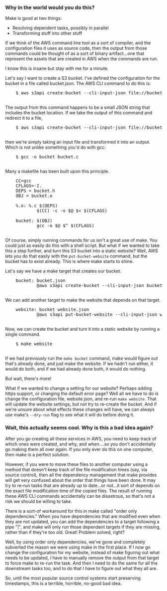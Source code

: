 ### Why in the world would you do this?

Make is good at two things:

*   Resolving dependent tasks, possibly in parallel
*   Transforming stuff into other stuff

If we think of the AWS command line tool as a sort of compiler, and the configuration files it uses as source code, then the output from those commands could be thought of as a sort of binary artifact...one that represent the assets that are created in AWS when the commands are run.

I know this is insane but stay with me for a minute.

Let's say I want to create a S3 bucket. I've defined the configuration for the bucket in a file called bucket.json. The AWS CLI command to do this is:

<pre>    $ aws s3api create-bucket --cli-input-json file://bucket.json
  </pre>

The output from this command happens to be a small JSON string that includes the bucket location. If we take the output of this command and redirect it to a file,

<pre>    $ aws s3api create-bucket --cli-input-json file://bucket.json > bucket
  </pre>

then we're simply taking an input file and transformed it into an output. Which is not unlike something you'd do with gcc:

<pre>    $ gcc -o bucket bucket.c
  </pre>

Many a makefile has been built upon this principle.

<pre>    CC=gcc
    CFLAGS=-I.
    DEPS = bucket.h
    OBJ = bucket.o

    %.o: %.c $(DEPS)
            $(CC) -c -o $@ $< $(CFLAGS)

    bucket: $(OBJ)
            gcc -o $@ $^ $(CFLAGS)
  </pre>

Of course, simply running commands for us isn't a great use of make. You could just as easily do this with a shell script. But what if we wanted to take this a step further, and turn this S3 bucket into a static website? Well, AWS lets you do that easily with the `put-bucket-website` command, but the bucket has to exist already. This is where make starts to shine.

Let's say we have a make target that creates our bucket.

<pre>    bucket: bucket.json
            @aws s3api create-bucket --cli-input-json bucket.json > bucket
  </pre>

We can add another target to make the website that depends on that target.

<pre>    website: bucket website.json
            @aws s3api put-bucket-website --cli-input-json website.json > website_info
  </pre>

Now, we can create the bucket and turn it into a static website by running a single command.

<pre>    $ make website
  </pre>

If we had previously run the `make bucket` command, make would figure out that's already done, and just make the website. If we hadn't run either, it would do both, and if we had already done both, it would do nothing.

But wait, there's more!

What if we wanted to change a setting for our website? Perhaps adding https support, or changing the default error page? Well all we have to do is change the configuration file, website.json, and re-run `make website`. That will update the website settings, but not try to re-create the bucket. And if we're unsure about what effects these changes will have, we can always use make's `--dry-run` flag to see what it will do before doing it.

### Wait, this actually seems cool. Why is this a bad idea again?

After you go creating all these services in AWS, you need to keep track of which ones were created, and why, and when....so you don't accidentally go making them all over again. If you only ever do this on one computer, then make is a perfect solution.

However, if you were to move these files to another computer using a method that doesn't keep track of the file modification times (say, via source control), then all the dependency management that make provides will get very confused about the order that things have been done. It may try to re-run tasks that are already up to date...or not...it sort of depends on the exact file modification time of the copied files. The result of running these AWS CLI commands accidentally can be disastrous, so that's not a risk we should be willing to take.

There is a sort-of workaround for this in make called "order only dependencies." When you have dependencies that are modified even when they are not updated, you can add the dependencies to a target following a pipe "|", and make will only run those dependent targets if they are missing, rather than if they're too old. Great! Problem solved, right?

Well, by using order only dependencies, we've gone and completely subverted the reason we were using make in the first place. If I now go change the configuration for my website, instead of make figuring out what needs to be updated, _I_ have to manually remove the output from that target to force make to re-run the task. And then I need to do the same for all the downstream tasks too, and to do that I have to figure out what they all are.

So, until the most popular source control systems start preserving timestamps, this is a terrible, horrible, no-good bad idea.
